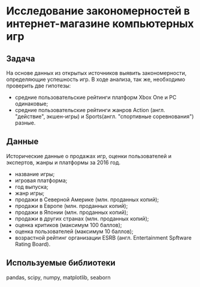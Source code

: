 # Исследование закономерностей в интернет-магазине компьютерных игр
## Задача
На основе данных из открытых источников выявить закономерности, определяющие успешность игр. В ходе анализа, так же, необходимо проверить две гипотезы:

- средние пользовательские рейтинги платформ Xbox One и PC одинаковые;
- средние пользовательские рейтинги жанров Action (англ. "действие", экшен-игры) и Sports(англ. "спортивные соревнования") разные.
## Данные
Исторические данные о продажах игр, оценки пользователей и экспертов, жанры и платформы за 2016 год.

- название игры;
- игровая платформа;
- год выпуска;
- жанр игры;
- продажи в Северной Америке (млн. проданных копий);
- продажи в Европе (млн. проданных копий);
- продажи в Японии (млн. проданных копий);
- продажи в других странах (млн. проданных копий);
- оценка критиков (максимум 100 баллов);
- оценка пользователей (максимум 10 баллов);
- возрастной рейтинг организации ESRB (англ. Entertainment Spftware Rating Board).
## Используемые библиотеки
pandas, scipy, numpy, matplotlib, seaborn
